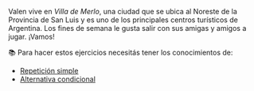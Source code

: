 Valen vive en _Villa de Merlo_, una ciudad que se ubica al Noreste de la Provincia de San Luis y es uno de los principales centros turísticos de Argentina. Los fines de semana le gusta salir con sus amigas y amigos a jugar. ¡Vamos!

:books: Para hacer estos ejercicios necesitás tener los conocimientos de: 

* [Repetición simple](https://mumuki.io/primaria.sanluis/chapters/149-un-dia-irrepetible-con-las-abejas)
* [Alternativa condicional](https://mumuki.io/primaria.sanluis/chapters/150-una-heladeria-con-alternativas)

